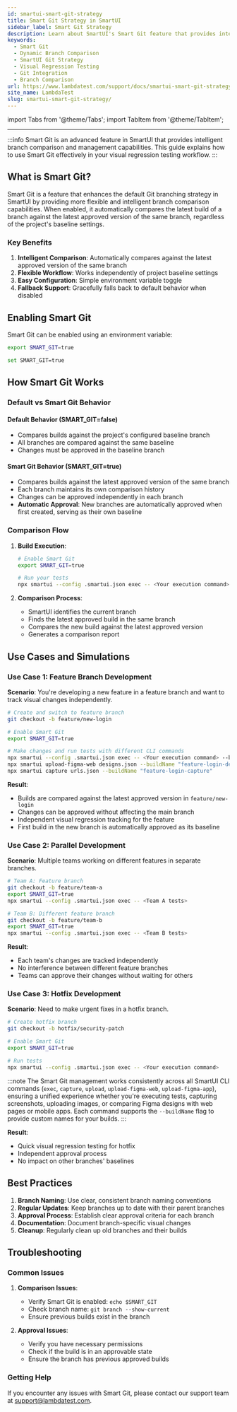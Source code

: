 ```yaml
---
id: smartui-smart-git-strategy
title: Smart Git Strategy in SmartUI
sidebar_label: Smart Git Strategy
description: Learn about SmartUI's Smart Git feature that provides intelligent branch comparison and management capabilities for visual regression testing.
keywords:
  - Smart Git
  - Dynamic Branch Comparison
  - SmartUI Git Strategy
  - Visual Regression Testing
  - Git Integration
  - Branch Comparison
url: https://www.lambdatest.com/support/docs/smartui-smart-git-strategy/
site_name: LambdaTest
slug: smartui-smart-git-strategy/
---
```


import Tabs from '@theme/Tabs';
import TabItem from '@theme/TabItem';

---

<script type="application/ld+json"
      dangerouslySetInnerHTML={{ __html: JSON.stringify({
       "@context": "https://schema.org",
        "@type": "BreadcrumbList",
        "itemListElement": [{
          "@type": "ListItem",
          "position": 1,
          "name": "Home",
          "item": "https://www.lambdatest.com"
        },{
          "@type": "ListItem",
          "position": 2,
          "name": "Support",
          "item": "https://www.lambdatest.com/support/docs/"
        },{
          "@type": "ListItem",
          "position": 3,
          "name": "SmartUI Smart Git Strategy",
          "item": "https://www.lambdatest.com/support/docs/smartui-smart-git-strategy/"
        }]
      })
    }}
></script>

:::info
Smart Git is an advanced feature in SmartUI that provides intelligent branch comparison and management capabilities. This guide explains how to use Smart Git effectively in your visual regression testing workflow.
:::

## What is Smart Git?

Smart Git is a feature that enhances the default Git branching strategy in SmartUI by providing more flexible and intelligent branch comparison capabilities. When enabled, it automatically compares the latest build of a branch against the latest approved version of the same branch, regardless of the project's baseline settings.

### Key Benefits

1. **Intelligent Comparison**: Automatically compares against the latest approved version of the same branch
2. **Flexible Workflow**: Works independently of project baseline settings
3. **Easy Configuration**: Simple environment variable toggle
4. **Fallback Support**: Gracefully falls back to default behavior when disabled

## Enabling Smart Git

Smart Git can be enabled using an environment variable:

<Tabs className="docs__val" groupId="language">
<TabItem value="MacOS/Linux" label="MacOS/Linux" default>

```bash
export SMART_GIT=true
```

</TabItem>
<TabItem value="Windows" label="Windows" default>

```bash
set SMART_GIT=true
```

</TabItem>
</Tabs>

## How Smart Git Works

### Default vs Smart Git Behavior

#### Default Behavior (SMART_GIT=false)
- Compares builds against the project's configured baseline branch
- All branches are compared against the same baseline
- Changes must be approved in the baseline branch

#### Smart Git Behavior (SMART_GIT=true)
- Compares builds against the latest approved version of the same branch
- Each branch maintains its own comparison history
- Changes can be approved independently in each branch
- **Automatic Approval**: New branches are automatically approved when first created, serving as their own baseline

### Comparison Flow

1. **Build Execution**:
   ```bash
   # Enable Smart Git
   export SMART_GIT=true
   
   # Run your tests
   npx smartui --config .smartui.json exec -- <Your execution command>
   ```

2. **Comparison Process**:
   - SmartUI identifies the current branch
   - Finds the latest approved build in the same branch
   - Compares the new build against the latest approved version
   - Generates a comparison report

## Use Cases and Simulations

### Use Case 1: Feature Branch Development

**Scenario**: You're developing a new feature in a feature branch and want to track visual changes independently.

```bash
# Create and switch to feature branch
git checkout -b feature/new-login

# Enable Smart Git
export SMART_GIT=true

# Make changes and run tests with different CLI commands
npx smartui --config .smartui.json exec -- <Your execution command> --buildName "feature-login-tests"
npx smartui upload-figma-web designs.json --buildName "feature-login-designs"
npx smartui capture urls.json --buildName "feature-login-capture"
```

**Result**: 
- Builds are compared against the latest approved version in `feature/new-login`
- Changes can be approved without affecting the main branch
- Independent visual regression tracking for the feature
- First build in the new branch is automatically approved as its baseline

### Use Case 2: Parallel Development

**Scenario**: Multiple teams working on different features in separate branches.

```bash
# Team A: Feature branch
git checkout -b feature/team-a
export SMART_GIT=true
npx smartui --config .smartui.json exec -- <Team A tests>

# Team B: Different feature branch
git checkout -b feature/team-b
export SMART_GIT=true
npx smartui --config .smartui.json exec -- <Team B tests>
```

**Result**:
- Each team's changes are tracked independently
- No interference between different feature branches
- Teams can approve their changes without waiting for others

### Use Case 3: Hotfix Development

**Scenario**: Need to make urgent fixes in a hotfix branch.

```bash
# Create hotfix branch
git checkout -b hotfix/security-patch

# Enable Smart Git
export SMART_GIT=true

# Run tests
npx smartui --config .smartui.json exec -- <Your execution command>
```

:::note
The Smart Git management works consistently across all SmartUI CLI commands (`exec`, `capture`, `upload`, `upload-figma-web`, `upload-figma-app`), ensuring a unified experience whether you're executing tests, capturing screenshots, uploading images, or comparing Figma designs with web pages or mobile apps. Each command supports the `--buildName` flag to provide custom names for your builds.
:::

**Result**:
- Quick visual regression testing for hotfix
- Independent approval process
- No impact on other branches' baselines

## Best Practices

1. **Branch Naming**: Use clear, consistent branch naming conventions
2. **Regular Updates**: Keep branches up to date with their parent branches
3. **Approval Process**: Establish clear approval criteria for each branch
4. **Documentation**: Document branch-specific visual changes
5. **Cleanup**: Regularly clean up old branches and their builds

## Troubleshooting

### Common Issues

1. **Comparison Issues**:
   - Verify Smart Git is enabled: `echo $SMART_GIT`
   - Check branch name: `git branch --show-current`
   - Ensure previous builds exist in the branch

2. **Approval Issues**:
   - Verify you have necessary permissions
   - Check if the build is in an approvable state
   - Ensure the branch has previous approved builds

### Getting Help

If you encounter any issues with Smart Git, please contact our support team at support@lambdatest.com. 